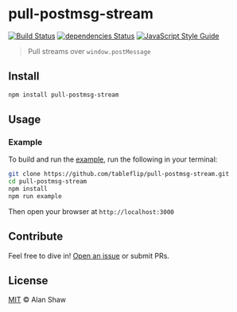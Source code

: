 # pull-postmsg-stream

[![Build Status](https://travis-ci.org/tableflip/pull-postmsg-stream.svg?branch=master)](https://travis-ci.org/tableflip/pull-postmsg-stream)
[![dependencies Status](https://david-dm.org/tableflip/pull-postmsg-stream/status.svg)](https://david-dm.org/tableflip/pull-postmsg-stream)
[![JavaScript Style Guide](https://img.shields.io/badge/code_style-standard-brightgreen.svg)](https://standardjs.com)

> Pull streams over `window.postMessage`

## Install

```sh
npm install pull-postmsg-stream
```

## Usage

### Example

To build and run the [example](example), run the following in your terminal:

```sh
git clone https://github.com/tableflip/pull-postmsg-stream.git
cd pull-postmsg-stream
npm install
npm run example
```

Then open your browser at `http://localhost:3000`

## Contribute

Feel free to dive in! [Open an issue](https://github.com/tableflip/pull-postmsg-proxy/issues/new) or submit PRs.

## License

[MIT](LICENSE) © Alan Shaw
